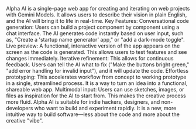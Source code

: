 Alpha AI is a single-page web app for creating and iterating on web projects with Gemini Models. It allows users to describe their vision in plain English, and the AI will bring it to life in real-time.
Key Features:
Conversational code generation: Users can build a project component by component using a chat interface. The AI generates code instantly based on user input, such as, "Create a 'startup name generator' app," or "add a dark-mode toggle".
Live preview: A functional, interactive version of the app appears on the screen as the code is generated. This allows users to test features and see changes immediately.
Iterative refinement: This allows for continuous feedback. Users can tell the AI what to fix ("Make the buttons bright green," "add error handling for invalid input"), and it will update the code.
Effortless prototyping: This accelerates workflow from concept to working prototype in a single, streamlined process. It is a way to turn an idea into a functional, shareable web app.
Multimodal input: Users can use sketches, images, or files as inspiration for the AI to start from. This makes the creative process more fluid.
Alpha AI is suitable for indie hackers, designers, and non-developers who want to build and experiment rapidly. It is a new, more intuitive way to build software—less about the code and more about the creative "vibe".
